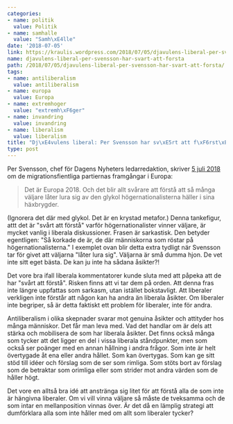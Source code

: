 ```yaml
---
categories:
- name: politik
  value: Politik
- name: samhalle
  value: "Samh\xE4lle"
date: '2018-07-05'
link: https://kraulis.wordpress.com/2018/07/05/djavulens-liberal-per-svensson-har-svart-att-forsta/
name: djavulens-liberal-per-svensson-har-svart-att-forsta
path: /2018/07/05/djavulens-liberal-per-svensson-har-svart-att-forsta/
tags:
- name: antiliberalism
  value: antiliberalism
- name: europa
  value: Europa
- name: extremhoger
  value: "extremh\xF6ger"
- name: invandring
  value: invandring
- name: liberalism
  value: liberalism
title: "Dj\xE4vulens liberal: Per Svensson har sv\xE5rt att f\xF6rst\xE5"
type: post
---
```

Per Svensson, chef för Dagens Nyheters ledarredaktion, skriver [5 juli 2018](https://www.dn.se/ledare/signerat/per-svensson-varning-for-giftigt-wien/) om de migrationsfientliga partiernas framgångar i Europa:

> Det är Europa 2018. Och det blir allt svårare att förstå att så många väljare låter lura sig av den glykol högernationalisterna häller i sina häxbrygder.

(Ignorera det där med glykol. Det är en krystad metafor.) Denna tankefigur, attt det är "svårt att förstå" varför högernationalister vinner väljare, är mycket vanlig i liberala diskussioner. Frasen är sarkastisk. Den betyder egentligen: "Så korkade de är, de där människorna som röstar på högernationalisterna." I exemplet ovan blir detta extra tydligt när Svensson tar för givet att väljarna "låter lura sig". Väljarna är små dumma hjon. De vet inte sitt eget bästa. De kan ju inte ha sådana åsikter?!

Det vore bra ifall liberala kommentatorer kunde sluta med att påpeka att de har "svårt att förstå". Risken finns att vi tar dem på orden. Att denna fras inte längre uppfattas som sarkasm, utan istället bokstavligt. Att liberaler verkligen inte förstår att någon kan ha andra än liberala åsikter. Om liberaler inte begriper, så är detta faktiskt ett problem för liberaler, inte för andra.

Antiliberalism i olika skepnader svarar mot genuina åsikter och attityder hos många människor. Det får man leva med. Vad det handlar om är dels att stärka och mobilisera de som har liberala åsikter. Det finns också många som tycker att det ligger en del i vissa liberala ståndpunkter, men som också ser poänger med en annan hållning i andra frågor. Som inte är helt övertygade åt ena eller andra hållet. Som kan övertygas. Som kan ge sitt stöd till idéer och förslag som de ser som rimliga. Som stöts bort av förslag som de betraktar som orimliga eller som strider mot andra värden som de håller högt.

Det vore en alltså bra idé att anstränga sig litet för att förstå alla de som inte är hängivna liberaler. Om vi vill vinna väljare så måste de tveksamma och de som intar en mellanposition vinnas över. Är det då en lämplig strategi att dumförklara alla som inte håller med om allt som liberaler tycker?

